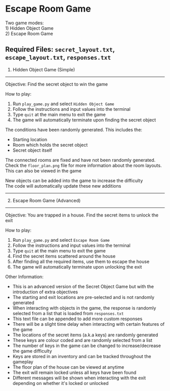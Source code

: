 # Escape Room Game

Two game modes:  
    1) Hidden Object Game  
    2) Escape Room Game  

Required Files: `secret_layout.txt`, `escape_layout.txt`, `responses.txt`  
----------------------------------
1) Hidden Object Game  (Simple)
----------------------------------
Objective: Find the secret object to win the game  

How to play:  
1. Run `play_game.py` and select `Hidden Object Game`  
2. Follow the instructions and input values into the terminal  
3. Type `quit` at the main menu to exit the game  
4. The game will automatically terminate upon finding the secret object  

The conditions have been randomly generated. This includes the:  
-  Starting location  
-  Room which holds the secret object  
-  Secret object itself  

The connected rooms are fixed and have not been randomly generated.  
Check the `floor_plan.png` file for more information about the room layouts. This can also be viewed in the game  

New objects can be added into the game to increase the difficulty  
The code will automatically update these new additions  

----------------------------------
2) Escape Room Game (Advanced)
----------------------------------
Objective: You are trapped in a house. Find the secret items to unlock the exit  

How to play:  
1. Run `play_game.py` and select `Escape Room Game`  
2. Follow the instructions and input values into the terminal  
3. Type `quit` at the main menu to exit the game  
4. Find the secret items scattered around the house  
5. After finding all the required items, use them to escape the house  
6. The game will automatically terminate upon unlocking the exit  

Other Information:  
- This is an advanced version of the Secret Object Game but with the introduction of extra objectives  
- The starting and exit locations are pre-selected and is not randomly generated  
- When interacting with objects in the game, the response is randomly selected from a list that is loaded from `responses.txt`  
- This text file can be appended to add more custom responses  
- There will be a slight time delay when interacting with certain features of the game
- The locations of the secret items (a.k.a keys) are randomly generated  
- These keys are colour coded and are randomly selected from a list  
- The number of keys in the game can be changed to increase/decrease the game difficulty  
- Keys are stored in an inventory and can be tracked throughout the gameplay  
- The floor plan of the house can be viewed at anytime  
- The exit will remain locked unless all keys have been found  
- Different messages will be shown when interacting with the exit depending on whether it's locked or unlocked  
